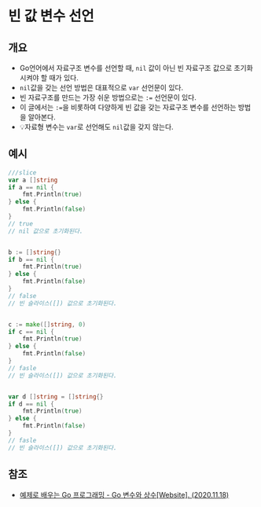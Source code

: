 # 빈 값 변수 선언

## 개요

- Go언어에서 자료구조 변수를 선언할 때, `nil` 값이 아닌 빈 자료구조 값으로 초기화 시켜야 할 때가 있다. 
-  `nil`값을 갖는 선언 방법은 대표적으로  `var` 선언문이 있다.
- 빈 자료구조를 만드는 가장 쉬운 방법으로는 `:=` 선언문이 있다.
- 이 글에서는 `:=`을 비롯하여 다양하게 빈 값을 갖는 자료구조 변수를 선언하는 방법을 알아본다.
- 💡자료형 변수는 `var`로 선언해도 `nil`값을 갖지 않는다.



## 예시

```go
///slice
var a []string  
if a == nil { 
    fmt.Println(true) 
} else { 
    fmt.Println(false) 
} 
// true
// nil 값으로 초기화된다.


b := []string{} 
if b == nil { 
    fmt.Println(true) 
} else { 
    fmt.Println(false) 
} 
// false
// 빈 슬라이스([]) 값으로 초기화된다.


c := make([]string, 0) 
if c == nil { 
    fmt.Println(true) 
} else { 
    fmt.Println(false) 
} 
// fasle
// 빈 슬라이스([]) 값으로 초기화된다.


var d []string = []string{} 
if d == nil { 
    fmt.Println(true) 
} else { 
    fmt.Println(false) 
}
// fasle
// 빈 슬라이스([]) 값으로 초기화된다.
```



## 참조

- [예제로 배우는 Go 프로그래밍 - Go 변수와 상수[Website]. (2020.11.18)](http://golang.site/go/article/4-Go-%EB%B3%80%EC%88%98%EC%99%80-%EC%83%81%EC%88%98)